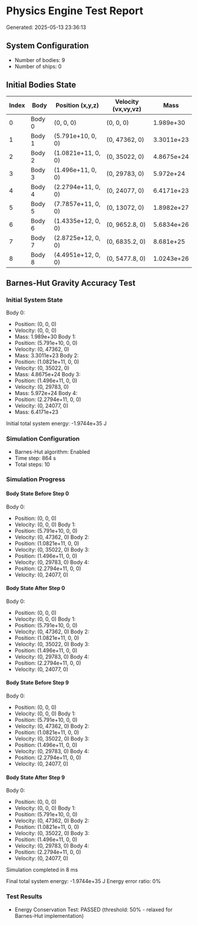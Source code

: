 # Physics Engine Test Report
Generated: 2025-05-13 23:36:13

## System Configuration
- Number of bodies: 9
- Number of ships: 0

## Initial Bodies State
| Index | Body | Position (x,y,z) | Velocity (vx,vy,vz) | Mass |
|-------|------|-----------------|-------------------|------|
| 0 | Body 0 | (0, 0, 0)  | (0, 0, 0)  | 1.989e+30 |
| 1 | Body 1 | (5.791e+10, 0, 0)  | (0, 47362, 0)  | 3.3011e+23 |
| 2 | Body 2 | (1.0821e+11, 0, 0)  | (0, 35022, 0)  | 4.8675e+24 |
| 3 | Body 3 | (1.496e+11, 0, 0)  | (0, 29783, 0)  | 5.972e+24 |
| 4 | Body 4 | (2.2794e+11, 0, 0)  | (0, 24077, 0)  | 6.4171e+23 |
| 5 | Body 5 | (7.7857e+11, 0, 0)  | (0, 13072, 0)  | 1.8982e+27 |
| 6 | Body 6 | (1.4335e+12, 0, 0)  | (0, 9652.8, 0)  | 5.6834e+26 |
| 7 | Body 7 | (2.8725e+12, 0, 0)  | (0, 6835.2, 0)  | 8.681e+25 |
| 8 | Body 8 | (4.4951e+12, 0, 0)  | (0, 5477.8, 0)  | 1.0243e+26 |

## Barnes-Hut Gravity Accuracy Test

### Initial System State
Body 0:
  - Position: (0, 0, 0)
  - Velocity: (0, 0, 0)
  - Mass: 1.989e+30
Body 1:
  - Position: (5.791e+10, 0, 0)
  - Velocity: (0, 47362, 0)
  - Mass: 3.3011e+23
Body 2:
  - Position: (1.0821e+11, 0, 0)
  - Velocity: (0, 35022, 0)
  - Mass: 4.8675e+24
Body 3:
  - Position: (1.496e+11, 0, 0)
  - Velocity: (0, 29783, 0)
  - Mass: 5.972e+24
Body 4:
  - Position: (2.2794e+11, 0, 0)
  - Velocity: (0, 24077, 0)
  - Mass: 6.4171e+23

Initial total system energy: -1.9744e+35 J

### Simulation Configuration
- Barnes-Hut algorithm: Enabled
- Time step: 864 s
- Total steps: 10

### Simulation Progress
#### Body State Before Step 0
Body 0:
  - Position: (0, 0, 0)
  - Velocity: (0, 0, 0)
Body 1:
  - Position: (5.791e+10, 0, 0)
  - Velocity: (0, 47362, 0)
Body 2:
  - Position: (1.0821e+11, 0, 0)
  - Velocity: (0, 35022, 0)
Body 3:
  - Position: (1.496e+11, 0, 0)
  - Velocity: (0, 29783, 0)
Body 4:
  - Position: (2.2794e+11, 0, 0)
  - Velocity: (0, 24077, 0)
#### Body State After Step 0
Body 0:
  - Position: (0, 0, 0)
  - Velocity: (0, 0, 0)
Body 1:
  - Position: (5.791e+10, 0, 0)
  - Velocity: (0, 47362, 0)
Body 2:
  - Position: (1.0821e+11, 0, 0)
  - Velocity: (0, 35022, 0)
Body 3:
  - Position: (1.496e+11, 0, 0)
  - Velocity: (0, 29783, 0)
Body 4:
  - Position: (2.2794e+11, 0, 0)
  - Velocity: (0, 24077, 0)
#### Body State Before Step 9
Body 0:
  - Position: (0, 0, 0)
  - Velocity: (0, 0, 0)
Body 1:
  - Position: (5.791e+10, 0, 0)
  - Velocity: (0, 47362, 0)
Body 2:
  - Position: (1.0821e+11, 0, 0)
  - Velocity: (0, 35022, 0)
Body 3:
  - Position: (1.496e+11, 0, 0)
  - Velocity: (0, 29783, 0)
Body 4:
  - Position: (2.2794e+11, 0, 0)
  - Velocity: (0, 24077, 0)
#### Body State After Step 9
Body 0:
  - Position: (0, 0, 0)
  - Velocity: (0, 0, 0)
Body 1:
  - Position: (5.791e+10, 0, 0)
  - Velocity: (0, 47362, 0)
Body 2:
  - Position: (1.0821e+11, 0, 0)
  - Velocity: (0, 35022, 0)
Body 3:
  - Position: (1.496e+11, 0, 0)
  - Velocity: (0, 29783, 0)
Body 4:
  - Position: (2.2794e+11, 0, 0)
  - Velocity: (0, 24077, 0)

Simulation completed in 8 ms

Final total system energy: -1.9744e+35 J
Energy error ratio: 0%

### Test Results
- Energy Conservation Test: PASSED (threshold: 50% - relaxed for Barnes-Hut implementation)
